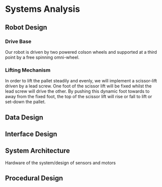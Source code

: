 # Systems Analysis

## Robot Design

### Drive Base

Our robot is driven by two powered colson wheels and supported at a third point by a free spinning omni-wheel. 

### Lifting Mechanism

In order to lift the pallet steadily and evenly, we will implement a scissor-lift driven by a lead screw. One foot of the scissor lift will be fixed whilst the lead screw will drive the other. By pushing this dynamic foot towards to away from the fixed foot, the top of the scissor lift will rise or fall to lift or set-down the pallet. 

## Data Design



## Interface Design



## System Architecture

Hardware of the system/design of sensors and motors

## Procedural Design
